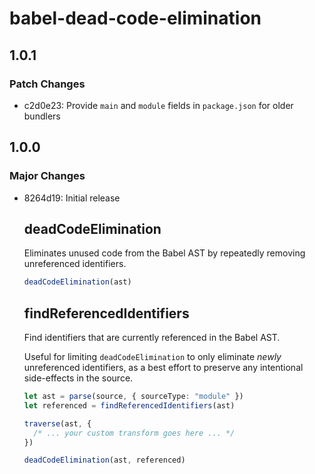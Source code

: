 # babel-dead-code-elimination

## 1.0.1

### Patch Changes

- c2d0e23: Provide `main` and `module` fields in `package.json` for older bundlers

## 1.0.0

### Major Changes

- 8264d19: Initial release

  ## deadCodeElimination

  Eliminates unused code from the Babel AST by repeatedly removing unreferenced identifiers.

  ```ts
  deadCodeElimination(ast)
  ```

  ## findReferencedIdentifiers

  Find identifiers that are currently referenced in the Babel AST.

  Useful for limiting `deadCodeElimination` to only eliminate _newly_ unreferenced identifiers,
  as a best effort to preserve any intentional side-effects in the source.

  ```ts
  let ast = parse(source, { sourceType: "module" })
  let referenced = findReferencedIdentifiers(ast)

  traverse(ast, {
    /* ... your custom transform goes here ... */
  })

  deadCodeElimination(ast, referenced)
  ```

